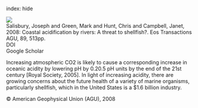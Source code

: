 index: hide

<div class="Citation">
    <div class="Citation-thumb CitationThumb-linked"  data-href="https://doi.org/10.1029/2008eo500001">
      <img src="https://static.claimspace.cloud/climate-study-static/refs/thumbs/6/Salisbury_et_al_2008-thumb.png" />
    </div>

  <div class="Citation-body">
    <div class="Citation-text">Salisbury, Joseph and Green, Mark and Hunt, Chris and Campbell, Janet, 2008: Coastal acidification by rivers: A threat to shellfish?. <span class="Article-journal">Eos Transactions AGU, </span><span class="Article-volume">89, </span>513pp.</div>
    <div class="Citation-links">
      <div class="CitationLink" data-href="https://doi.org/10.1029/2008eo500001">
        <div class="CitationLink-icon CitationLink-Doi"></div>
        <div class="CitationLink-text">DOI</div>
      </div>
      <div class="CitationLink" data-href="https://scholar.google.com/scholar?q=10.1029/2008eo500001">
        <div class="CitationLink-icon CitationLink-Scholar"></div>
        <div class="CitationLink-text">Google Scholar</div>
      </div>
    </div>
  </div>
</div>

Increasing atmospheric CO2 is likely to cause a corresponding increase in oceanic acidity by lowering pH by 0.20.5 pH units by the end of the 21st century [Royal Society, 2005]. In light of increasing acidity, there are growing concerns about the future health of a variety of marine organisms, particularly shellfish, which in the United States is a $1.6 billion industry.

<div class="Citation-copy">
&copy; American Geophysical Union (AGU), 2008
</div>